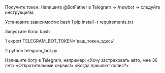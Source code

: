 Получите токен: 
Напишите @BotFather  в Telegram → /newbot → следуйте инструкциям.
         
Установите зависимости: 
bash
1 pip install -r requirements.txt

Запустите бота:
bash

1 export TELEGRAM_BOT_TOKEN='ваш_токен_здесь'

2 python telegram_bot.py

Напишите боту в Telegram, например:
        «Хочу застраховать авто, мне 30 лет»
        «Отвратительный сервис!»
        «Когда пришлют полис?»
         
     

 